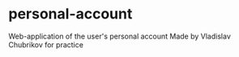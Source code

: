 # personal-account
Web-application of the user's personal account
Made by Vladislav Chubrikov for practice
